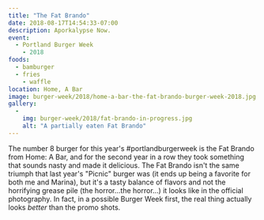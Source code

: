 ```yaml
---
title: "The Fat Brando"
date: 2018-08-17T14:54:33-07:00
description: Aporkalypse Now.
event: 
  - Portland Burger Week
    - 2018
foods:
  - bamburger
  - fries
    - waffle
location: Home, A Bar
image: burger-week/2018/home-a-bar-the-fat-brando-burger-week-2018.jpg
gallery:
  -
    img: burger-week/2018/fat-brando-in-progress.jpg
    alt: "A partially eaten Fat Brando"
---
```

The number 8 burger for this year's #portlandburgerweek is the Fat Brando from Home: A Bar, and for the second year in a row they took something that sounds nasty and made it delicious. The Fat Brando isn't the same triumph that last year's "Picnic" burger was (it ends up being a favorite for both me and Marina), but it's a tasty balance of flavors and not the horrifying grease pile (the horror...the horror...) it looks like in the official photography. In fact, in a possible Burger Week first, the real thing actually looks *better* than the promo shots.